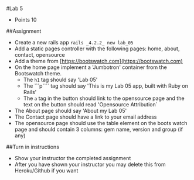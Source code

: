 #Lab 5
* Points 10

##Assignment
* Create a new rails app ```rails _4.2.2_ new lab_05```
* Add a static pages controller with the following pages: home, about, contact, opensource
* Add a theme from [https://bootswatch.com](https://bootswatch.com)
* On the home page implement a 'Jumbotron' container from the Bootswatch theme.
    * The ```h1``` tag should say 'Lab 05'
    * The ```p```` tag should say 'This is my Lab 05 app, built with Ruby on Rails'
    * The ```a``` tag in the button should link to the opensource page and the text on the button should read 'Opensource Attribution`
* The About page should say 'About my Lab 05'
* The Contact page should have a link to your email address
* The opensource page should use the table element on the boots watch page and should contain 3 columns: gem name, version and group (if any)


##Turn in instructions
* Show your instructor the completed assignment
* After you have shown your instructor you may delete this from Heroku/Github if you want
